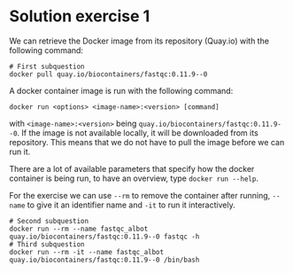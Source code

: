 # Solution exercise 1

We can retrieve the Docker image from its repository (Quay.io) with the following command: 

```
# First subquestion
docker pull quay.io/biocontainers/fastqc:0.11.9--0
```

A docker container image is run with the following command:
```
docker run <options> <image-name>:<version> [command] 
```
with `<image-name>:<version>` being `quay.io/biocontainers/fastqc:0.11.9--0`. If the image is not available locally, it will be downloaded from its repository. This means that we do not have to pull the image before we can run it. 

There are a lot of available parameters that specify how the docker container is being run, to have an overview, type `docker run --help`. 

For the exercise we can use `--rm` to remove the container after running, `--name` to give it an identifier name and `-it` to run it interactively. 

```
# Second subquestion
docker run --rm --name fastqc_albot quay.io/biocontainers/fastqc:0.11.9--0 fastqc -h
# Third subquestion
docker run --rm -it --name fastqc_albot quay.io/biocontainers/fastqc:0.11.9--0 /bin/bash
```
